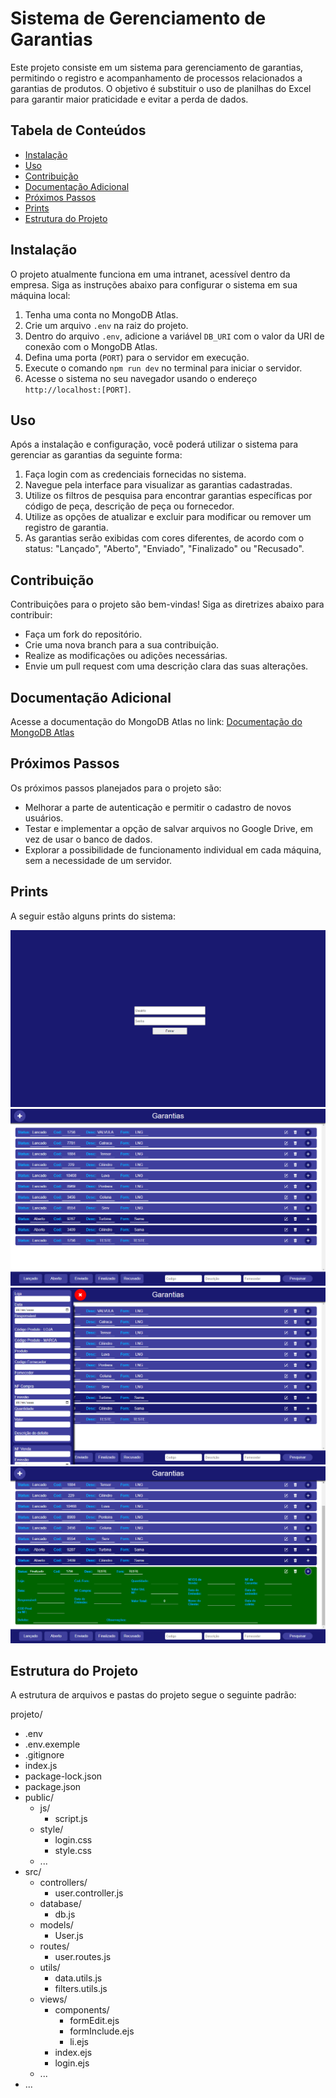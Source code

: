 # Sistema de Gerenciamento de Garantias

Este projeto consiste em um sistema para gerenciamento de garantias, permitindo o registro e acompanhamento de processos relacionados a garantias de produtos. O objetivo é substituir o uso de planilhas do Excel para garantir maior praticidade e evitar a perda de dados.

## Tabela de Conteúdos

- [Instalação](#instalação)
- [Uso](#uso)
- [Contribuição](#contribuição)
- [Documentação Adicional](#documentação-adicional)
- [Próximos Passos](#próximos-passos)
- [Prints](#prints)
- [Estrutura do Projeto](#estrutura-do-projeto)

## Instalação

O projeto atualmente funciona em uma intranet, acessível dentro da empresa. Siga as instruções abaixo para configurar o sistema em sua máquina local:

1. Tenha uma conta no MongoDB Atlas.
2. Crie um arquivo `.env` na raiz do projeto.
3. Dentro do arquivo `.env`, adicione a variável `DB_URI` com o valor da URI de conexão com o MongoDB Atlas.
4. Defina uma porta (`PORT`) para o servidor em execução.
5. Execute o comando `npm run dev` no terminal para iniciar o servidor.
6. Acesse o sistema no seu navegador usando o endereço `http://localhost:[PORT]`.

## Uso

Após a instalação e configuração, você poderá utilizar o sistema para gerenciar as garantias da seguinte forma:

1. Faça login com as credenciais fornecidas no sistema.
2. Navegue pela interface para visualizar as garantias cadastradas.
3. Utilize os filtros de pesquisa para encontrar garantias específicas por código de peça, descrição de peça ou fornecedor.
4. Utilize as opções de atualizar e excluir para modificar ou remover um registro de garantia.
5. As garantias serão exibidas com cores diferentes, de acordo com o status: "Lançado", "Aberto", "Enviado", "Finalizado" ou "Recusado".

## Contribuição

Contribuições para o projeto são bem-vindas! Siga as diretrizes abaixo para contribuir:

- Faça um fork do repositório.
- Crie uma nova branch para a sua contribuição.
- Realize as modificações ou adições necessárias.
- Envie um pull request com uma descrição clara das suas alterações.

## Documentação Adicional

Acesse a documentação do MongoDB Atlas no link: [Documentação do MongoDB Atlas](https://docs.atlas.mongodb.com/)

## Próximos Passos

Os próximos passos planejados para o projeto são:

- Melhorar a parte de autenticação e permitir o cadastro de novos usuários.
- Testar e implementar a opção de salvar arquivos no Google Drive, em vez de usar o banco de dados.
- Explorar a possibilidade de funcionamento individual em cada máquina, sem a necessidade de um servidor.

## Prints

A seguir estão alguns prints do sistema:

![Tela de Login](screenshots/login.png)
![Tela de Garantias](screenshots/garantias.png)
![Formulário](screenshots/form.png)
![Tela de Detalhes da Garantia](screenshots/detalhes-garantias.png)

## Estrutura do Projeto

A estrutura de arquivos e pastas do projeto segue o seguinte padrão:

projeto/
- .env
- .env.exemple
- .gitignore
- index.js
- package-lock.json
- package.json
- public/
  - js/
    - script.js
  - style/
    - login.css
    - style.css
  - ...
- src/
  - controllers/
    - user.controller.js
  - database/
    - db.js
  - models/
    - User.js
  - routes/
    - user.routes.js
  - utils/
    - data.utils.js
    - filters.utils.js
  - views/
    - components/
      - formEdit.ejs
      - formInclude.ejs
      - li.ejs
    - index.ejs
    - login.ejs
  - ...
- ...


